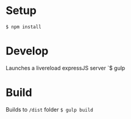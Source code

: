 # Setup
`$ npm install`

# Develop
Launches a livereload expressJS server
`$ gulp

# Build
Builds to ```/dist``` folder
`$ gulp build`
